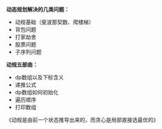 **动态规划解决的几类问题：**
- 动规基础（斐波那契数、爬楼梯）
- 背包问题
- 打家劫舍
- 股票问题
- 子序列问题

**动规五部曲：**
- dp数组以及下标含义
- 递推公式
- dp数组如何初始化
- 遍历顺序
- 打印数组

《动规是由前一个状态推导出来的，而贪心是局部直接选最优的》
